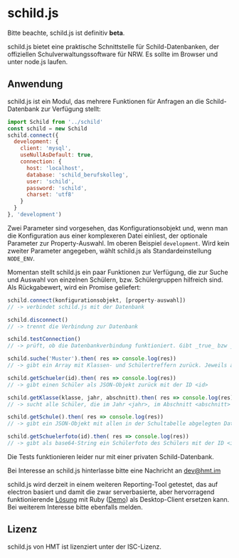 # schild.js

Bitte beachte, schild.js ist definitiv **beta**.

schild.js bietet eine praktische Schnittstelle für Schild-Datenbanken, der offiziellen Schulverwaltungssoftware für NRW. Es sollte im Browser und unter node.js laufen.

## Anwendung
schild.js ist ein Modul, das mehrere Funktionen für Anfragen an die Schild-Datenbank zur Verfügung stellt:

```javascript
import Schild from '../schild'
const schild = new Schild
schild.connect({
  development: {
    client: 'mysql',
    useNullAsDefault: true,
    connection: {
      host: 'localhost',
      database: 'schild_berufskolleg',
      user: 'schild',
      password: 'schild',
      charset: 'utf8'
    }
  }
}, 'development')
```

Zwei Parameter sind vorgesehen, das Konfigurationsobjekt und, wenn man die Konfiguration aus einer komplexeren Datei einliest, der optionale Parameter zur Property-Auswahl. Im oberen Beispiel `development`. Wird kein zweiter Parameter angegeben, wählt schild.js als Standardeinstellung `NODE_ENV`.

Momentan stellt schild.js ein paar Funktionen zur Verfügung, die zur Suche und Auswahl von einzelnen Schülern, bzw. Schülergruppen hilfreich sind. Als Rückgabewert, wird ein Promise geliefert:

```javascript
schild.connect(konfigurationsobjekt, [property-auswahl])
// -> verbindet schild.js mit der Datenbank

schild.disconnect()
// -> trennt die Verbindung zur Datenbank

schild.testConnection()
// -> prüft, ob die Datenbankverbindung funktioniert. Gibt _true_ bzw _false_ zurück

schild.suche('Muster').then( res => console.log(res))
// -> gibt ein Array mit Klassen- und Schülertreffern zurück. Jeweils als JSON

schild.getSchueler(id).then( res => console.log(res))
// -> gibt einen Schüler als JSON-Objekt zurück mit der ID <id>

schild.getKlasse(klasse, jahr, abschnitt).then( res => console.log(res))
// -> sucht alle Schüler, die im Jahr <jahr>, im Abschnitt <abschnitt> in Klasse <klasse> waren/sind

schild.getSchule().then( res => console.log(res))
// -> gibt ein JSON-Objekt mit allen in der Schultabelle abgelegten Daten zurück

schild.getSchuelerfoto(id).then( res => console.log(res))
// -> gibt als base64-String ein Schülerfoto des Schülers mit der ID <id> zurück
```

Die Tests funktionieren leider nur mit einer privaten Schild-Datenbank.

Bei Interesse an schild.js hinterlasse bitte eine Nachricht an dev@hmt.im

schild.js wird derzeit in einem weiteren Reporting-Tool getestet, das auf electron basiert und damit die zwar serverbasierte, aber hervorragend funktionierende [Lösung](https://github.com/hmt/sahib) mit Ruby ([Demo](https://sahib.hmt.im/)) als Desktop-Client ersetzen kann. Bei weiterem Interesse bitte ebenfalls melden.

## Lizenz
schild.js von HMT ist lizenziert unter der ISC-Lizenz.
